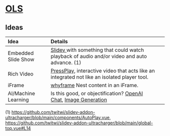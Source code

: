 # [OLS](/project/ols)

## Ideas

| Idea | Details |
| :--- | :------ |
| Embedded Slide Show | [ Slidev ](https://sli.dev/) with something that could watch playback of audio and/or video and auto advance. (1) |
| Rich Video | [PressPlay](https://pressplay.io), interactive video that acts like an integrated not like an isolated player tool. |
| iFrame | [whyframe](https://whyframe.dev/) Nest content in an iFrame. |
| AI/Machine Learning | Is this good, or objectification? [OpenAI](https://openai.com/)<br /> [Chat](https://chat.openai.com/chat), [Image Generation](https://labs.openai.com/) |

(1) https://github.com/twitwi/slidev-addon-ultracharger/blob/main/components/AutoPlay.vue, https://github.com/twitwi/slidev-addon-ultracharger/blob/main/global-top.vue#L14
